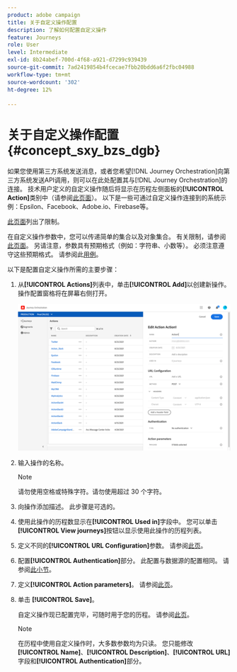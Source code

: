 ```yaml
---
product: adobe campaign
title: 关于自定义操作配置
description: 了解如何配置自定义操作
feature: Journeys
role: User
level: Intermediate
exl-id: 8b24abef-700d-4f68-a921-d7299c939439
source-git-commit: 7ad2419854b4fcecae7fbb20bdd6a6f2fbc04988
workflow-type: tm+mt
source-wordcount: '302'
ht-degree: 12%

---
```


# 关于自定义操作配置 {#concept_sxy_bzs_dgb}

如果您使用第三方系统发送消息，或者您希望[!DNL Journey Orchestration]向第三方系统发送API调用，则可以在此处配置其与[!DNL Journey Orchestration]的连接。 技术用户定义的自定义操作随后将显示在历程左侧面板的&#x200B;**[!UICONTROL Action]**&#x200B;类别中（请参阅[此页面](../building-journeys/about-action-activities.md)）。 以下是一些可通过自定义操作连接到的系统示例：Epsilon、Facebook、Adobe.io、Firebase等。

[此页面](../about/limitations.md)列出了限制。

在自定义操作参数中，您可以传递简单的集合以及对象集合。 有关限制，请参阅[此页面](../usecase/collections.md#limitations)。 另请注意，参数具有预期格式（例如：字符串、小数等）。 必须注意遵守这些预期格式。 请参阅此[用例](../usecase/collections.md)。

以下是配置自定义操作所需的主要步骤：

1. 从&#x200B;**[!UICONTROL Actions]**&#x200B;列表中，单击&#x200B;**[!UICONTROL Add]**&#x200B;以创建新操作。 操作配置窗格将在屏幕右侧打开。

   ![](../assets/custom2.png)

1. 输入操作的名称。

   >[!NOTE]
   >
   >请勿使用空格或特殊字符。请勿使用超过 30 个字符。

1. 向操作添加描述。 此步骤是可选的。
1. 使用此操作的历程数显示在&#x200B;**[!UICONTROL Used in]**&#x200B;字段中。 您可以单击&#x200B;**[!UICONTROL View journeys]**&#x200B;按钮以显示使用此操作的历程列表。
1. 定义不同的&#x200B;**[!UICONTROL URL Configuration]**&#x200B;参数。 请参阅[此页](../action/url-configuration.md)。
1. 配置&#x200B;**[!UICONTROL Authentication]**&#x200B;部分。 此配置与数据源的配置相同。  请参阅[此小节](../datasource/external-data-sources.md#section_wjp_nl5_nhb)。
1. 定义&#x200B;**[!UICONTROL Action parameters]**。 请参阅[此页](../action/defining-the-message-parameters.md)。
1. 单击 **[!UICONTROL Save]**。

   自定义操作现已配置完毕，可随时用于您的历程。 请参阅[此页](../building-journeys/about-action-activities.md)。

   >[!NOTE]
   >
   >在历程中使用自定义操作时，大多数参数均为只读。 您只能修改&#x200B;**[!UICONTROL Name]**、**[!UICONTROL Description]**、**[!UICONTROL URL]**&#x200B;字段和&#x200B;**[!UICONTROL Authentication]**&#x200B;部分。
